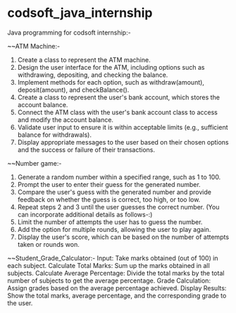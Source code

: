 # codsoft_java_internship
Java programming for codsoft internship:-

~~ATM Machine:-
  1. Create a class to represent the ATM machine.
  2. Design the user interface for the ATM, including options such as withdrawing, depositing, and
     checking the balance.
  3. Implement methods for each option, such as withdraw(amount), deposit(amount), and
     checkBalance().
  4. Create a class to represent the user's bank account, which stores the account balance.
  5. Connect the ATM class with the user's bank account class to access and modify the account
     balance.
  6. Validate user input to ensure it is within acceptable limits (e.g., sufficient balance for withdrawals).
  7. Display appropriate messages to the user based on their chosen options and the success or failure
     of their transactions.

~~Number game:-
  1. Generate a random number within a specified range, such as 1 to 100.
  2. Prompt the user to enter their guess for the generated number.
  3. Compare the user's guess with the generated number and provide feedback on whether the guess
     is correct, too high, or too low.
  4. Repeat steps 2 and 3 until the user guesses the correct number.
    (You can incorporate additional details as follows-:)
  5. Limit the number of attempts the user has to guess the number.
  6. Add the option for multiple rounds, allowing the user to play again.
  7. Display the user's score, which can be based on the number of attempts taken or rounds won.

~~Student_Grade_Calculator:-
    Input: Take marks obtained (out of 100) in each subject.
    Calculate Total Marks: Sum up the marks obtained in all subjects.
    Calculate Average Percentage: Divide the total marks by the total number of subjects to get the
    average percentage.
    Grade Calculation: Assign grades based on the average percentage achieved.
    Display Results: Show the total marks, average percentage, and the corresponding grade to the user.

